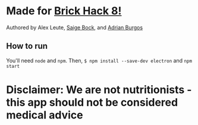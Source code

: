 # Made for [Brick Hack 8!](https://brickhack.io)
Authored by Alex Leute, [Saige Bock](https://github.com/SaigeMoon), and [Adrian Burgos](https://github.com/awb8593)
## How to run
You'll need `node` and `npm`. Then, 
```$ npm install --save-dev electron```
and
```npm start```
# Disclaimer: We are not nutritionists - this app should not be considered medical advice
